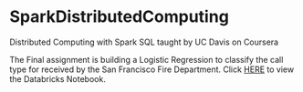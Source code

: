 # SparkDistributedComputing
Distributed Computing with Spark SQL taught by UC Davis on Coursera

The Final assignment is building a Logistic Regression to classify the call type for received by the San Francisco Fire Department. Click [HERE](https://coursera-assessments.s3.amazonaws.com/assessments/1623341308297/6efb77a6-dd11-4aa3-b2a9-ff2b7077a3d4/ML_with_Spark.html) to view the Databricks Notebook. 
